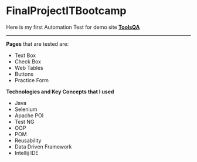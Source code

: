 # FinalProjectITBootcamp

Here is my first Automation Test for demo site **[ToolsQA](https://demoqa.com/)**
***
**Pages** that are tested are: 

- Text Box
- Check Box
- Web Tables
- Buttons
- Practice Form

 **Technologies and Key Concepts that I used**
- Java
- Selenium
- Apache POI
- Test NG
- OOP
- POM
- Reusability
- Data Driven Framework
- Intellij IDE
  <br>
  <br>
